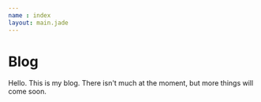 ```yaml
---
name : index
layout: main.jade
---
```


# Blog

Hello. This is my blog. There isn't much at the moment, but more things will come soon.
